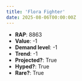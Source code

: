 ```yaml
---
title: 'Flora Fighter'
date: 2025-08-06T00:00:00Z
---
```

- **RAP**: 8863
- **Value**: -1
- **Demand level**: -1
- **Trend**: -1
- **Projected?**: True
- **Hyped?**: True
- **Rare?**: True
